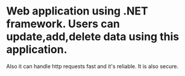 # Web application using .NET framework. Users can update,add,delete data using this application.
Also it can handle http requests fast and it's reliable.
It is also secure.
